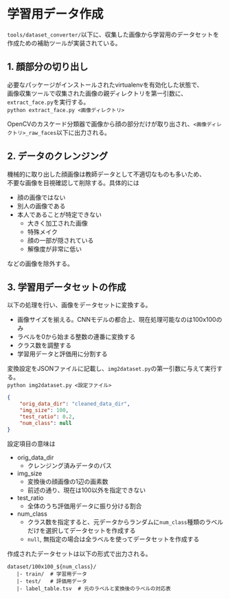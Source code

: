 # 学習用データ作成

`tools/dataset_converter/`以下に、収集した画像から学習用のデータセットを作成ための補助ツールが実装されている。

## 1. 顔部分の切り出し

必要なパッケージがインストールされたvirtualenvを有効化した状態で、  
画像収集ツールで収集された画像の親ディレクトリを第一引数に、`extract_face.py`を実行する。  
`python extract_face.py <画像ディレクトリ>`

OpenCVのカスケード分類器で画像から顔の部分だけが取り出され、`<画像ディレクトリ>_raw_faces`以下に出力される。

## 2. データのクレンジング

機械的に取り出した顔画像は教師データとして不適切なものも多いため、  
不要な画像を目視確認して削除する。具体的には

* 顔の画像ではない
* 別人の画像である
* 本人であることが特定できない
    - 大きく加工された画像
    - 特殊メイク
    - 顔の一部が隠されている
    - 解像度が非常に低い

などの画像を除外する。

## 3. 学習用データセットの作成

以下の処理を行い、画像をデータセットに変換する。  

* 画像サイズを揃える。CNNモデルの都合上、現在処理可能なのは100x100のみ
* ラベルを0から始まる整数の連番に変換する
* クラス数を調整する
* 学習用データと評価用に分割する

変換設定をJSONファイルに記載し、`img2dataset.py`の第一引数に与えて実行する。  
`python img2dataset.py <設定ファイル>`

```JSON
{
    "orig_data_dir": "cleaned_data_dir",
    "img_size": 100,
    "test_ratio": 0.2,
    "num_class": null
}
```

設定項目の意味は

* orig_data_dir
    - クレンジング済みデータのパス
* img_size
    - 変換後の顔画像の1辺の画素数
    - 前述の通り、現在は100以外を指定できない
* test_ratio
    - 全体のうち評価用データに振り分ける割合
* num_class
    - クラス数を指定すると、元データからランダムに`num_class`種類のラベルだけを選択してデータセットを作成する
    - `null`, 無指定の場合は全ラベルを使ってデータセットを作成する

作成されたデータセットは以下の形式で出力される。

```
dataset/100x100_${num_class}/
   |- train/  # 学習用データ
   |- test/   # 評価用データ
   |- label_table.tsv  # 元のラベルと変換後のラベルの対応表
```
